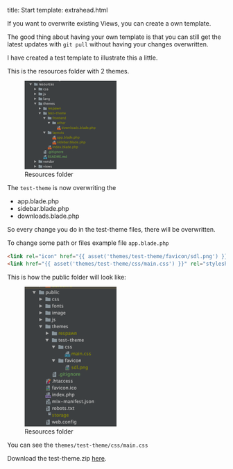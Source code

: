 title: Start
template: extrahead.html

If you want to overwrite existing Views, you can create a own template.

The good thing about having your own template is that you can still get the latest updates with `git pull` without having your changes overwritten.

I have created a test template to illustrate this a little.

This is the resources folder with 2 themes.

<figure>
  <img src="/images/customtheme/resources.png" width="50%" />
  <figcaption>Resources folder</figcaption>
</figure>

The `test-theme` is now overwriting the

- app.blade.php
- sidebar.blade.php
- downloads.blade.php

So every change you do in the test-theme files, there will be overwritten.

To change some path or files example file `app.blade.php`
```html
<link rel="icon" href="{{ asset('themes/test-theme/favicon/sdl.png') }}">
<link href="{{ asset('themes/test-theme/css/main.css') }}" rel="stylesheet">
```


This is how the public folder will look like:

<figure>
  <img src="/images/customtheme/public.png" width="50%" />
  <figcaption>Resources folder</figcaption>
</figure>

You can see the `themes/test-theme/css/main.css`

Download the test-theme.zip <a href="/customtheme/test-theme.zip">here</a>.
